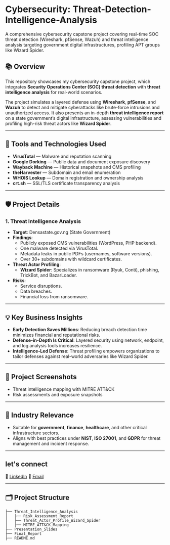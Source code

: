# Cybersecurity: Threat-Detection-Intelligence-Analysis
A comprehensive cybersecurity capstone project covering real-time SOC threat detection (Wireshark, pfSense, Wazuh) and threat intelligence analysis targeting government digital infrastructures, profiling APT groups like Wizard Spider.

## 📚 Overview
This repository showcases my cybersecurity capstone project, which integrates **Security Operations Center (SOC) threat detection** with **threat intelligence analysis** for real-world scenarios.

The project simulates a layered defense using **Wireshark**, **pfSense**, and **Wazuh** to detect and mitigate cyberattacks like brute-force intrusions and unauthorized access. It also presents an in-depth **threat intelligence report** on a state government’s digital infrastructure, assessing vulnerabilities and profiling high-risk threat actors like **Wizard Spider**.

---

## 🔧 Tools and Technologies Used
- **VirusTotal** — Malware and reputation scanning
- **Google Dorking** — Public data and document exposure discovery
- **Wayback Machine** — Historical snapshots and CMS profiling
- **theHarvester** — Subdomain and email enumeration
- **WHOIS Lookup** — Domain registration and ownership analysis
- **crt.sh** — SSL/TLS certificate transparency analysis

---

## 🛡️ Project Details

### 1. Threat Intelligence Analysis
- **Target**: Densastate.gov.ng (State Government)
- **Findings**:
  - Publicly exposed CMS vulnerabilities (WordPress, PHP backend).
  - One malware detected via VirusTotal.
  - Metadata leaks in public PDFs (usernames, software versions).
  - Over 30+ subdomains with wildcard certificates.
- **Threat Actor Profiling**:
  - **Wizard Spider**: Specializes in ransomware (Ryuk, Conti), phishing, TrickBot, and BazarLoader.
- **Risks**:
  - Service disruptions.
  - Data breaches.
  - Financial loss from ransomware.

---

## 💡 Key Business Insights
- **Early Detection Saves Millions**: Reducing breach detection time minimizes financial and reputational risks.
- **Defense-in-Depth Is Critical**: Layered security using network, endpoint, and log analysis tools increases resilience.
- **Intelligence-Led Defense**: Threat profiling empowers organizations to tailor defenses against real-world adversaries like Wizard Spider.

---

## 📸 Project Screenshots
- Threat intelligence mapping with MITRE ATT&CK
- Risk assessments and exposure snapshots

---

## 🚀 Industry Relevance
- Suitable for **government**, **finance**, **healthcare**, and other critical infrastructure sectors.
- Aligns with best practices under **NIST**, **ISO 27001**, and **GDPR** for threat management and incident response.

---
## let's connect
🔗 [LinkedIn](https://linkedin.com/in/kiridi-david)
📧 [Email](mailto:kirididavid@gmail.com)

---

## 🗂️ Project Structure
```plaintext
├── Threat_Intelligence_Analysis
│   ├── Risk_Assessment_Report
│   ├── Threat_Actor_Profile_Wizard_Spider
│   ├── MITRE_ATT&CK_Mapping
├── Presentation_Slides
├── Final_Report
├── README.md
